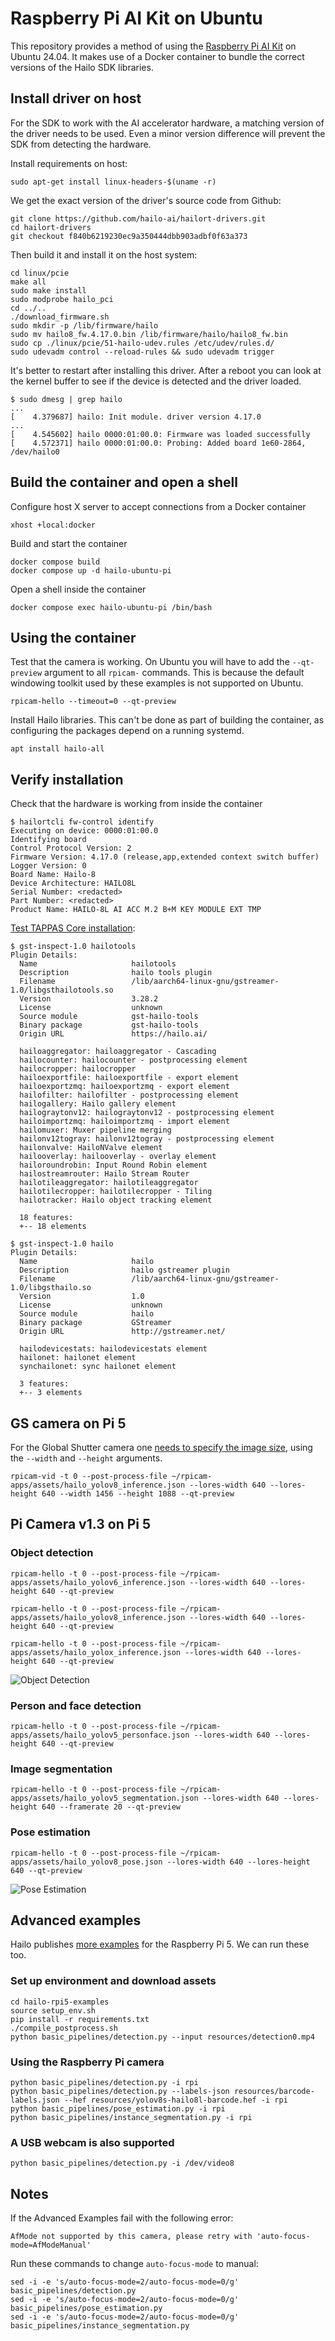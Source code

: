 # Raspberry Pi AI Kit on Ubuntu

This repository provides a method of using the [Raspberry Pi AI Kit](https://www.raspberrypi.com/documentation/accessories/ai-kit.html) on Ubuntu 24.04.
It makes use of a Docker container to bundle the correct versions of the Hailo SDK libraries.

## Install driver on host

For the SDK to work with the AI accelerator hardware, a matching version of the driver needs to be used.
Even a minor version difference will prevent the SDK from detecting the hardware.

Install requirements on host:

```
sudo apt-get install linux-headers-$(uname -r)
```

We get the exact version of the driver's source code from Github:

```
git clone https://github.com/hailo-ai/hailort-drivers.git
cd hailort-drivers
git checkout f840b6219230ec9a350444dbb903adbf0f63a373
```

Then build it and install it on the host system:

```
cd linux/pcie
make all
sudo make install
sudo modprobe hailo_pci
cd ../..
./download_firmware.sh
sudo mkdir -p /lib/firmware/hailo
sudo mv hailo8_fw.4.17.0.bin /lib/firmware/hailo/hailo8_fw.bin
sudo cp ./linux/pcie/51-hailo-udev.rules /etc/udev/rules.d/
sudo udevadm control --reload-rules && sudo udevadm trigger
```

It's better to restart after installing this driver.
After a reboot you can look at the kernel buffer to see if the device is detected and the driver loaded.

```
$ sudo dmesg | grep hailo
...
[    4.379687] hailo: Init module. driver version 4.17.0
...
[    4.545602] hailo 0000:01:00.0: Firmware was loaded successfully
[    4.572371] hailo 0000:01:00.0: Probing: Added board 1e60-2864, /dev/hailo0
```

## Build the container and open a shell

Configure host X server to accept connections from a Docker container

```
xhost +local:docker
```

Build and start the container

```
docker compose build
docker compose up -d hailo-ubuntu-pi
```

Open a shell inside the container

```
docker compose exec hailo-ubuntu-pi /bin/bash
```

## Using the container

Test that the camera is working. On Ubuntu you will have to add the `--qt-preview` argument to all `rpicam-` commands.
This is because the default windowing toolkit used by these examples is not supported on Ubuntu.

```
rpicam-hello --timeout=0 --qt-preview
```

Install Hailo libraries.
This can't be done as part of building the container, as configuring the packages depend on a running systemd.

```
apt install hailo-all
```

## Verify installation

Check that the hardware is working from inside the container

```
$ hailortcli fw-control identify
Executing on device: 0000:01:00.0
Identifying board
Control Protocol Version: 2
Firmware Version: 4.17.0 (release,app,extended context switch buffer)
Logger Version: 0
Board Name: Hailo-8
Device Architecture: HAILO8L
Serial Number: <redacted>
Part Number: <redacted>
Product Name: HAILO-8L AI ACC M.2 B+M KEY MODULE EXT TMP
```

[Test TAPPAS Core installation](https://github.com/hailo-ai/hailo-rpi5-examples/blob/main/doc/install-raspberry-pi5.md#test-tappas-core-installation-by-running-the-following-commands):

```
$ gst-inspect-1.0 hailotools
Plugin Details:
  Name                     hailotools
  Description              hailo tools plugin
  Filename                 /lib/aarch64-linux-gnu/gstreamer-1.0/libgsthailotools.so
  Version                  3.28.2
  License                  unknown
  Source module            gst-hailo-tools
  Binary package           gst-hailo-tools
  Origin URL               https://hailo.ai/

  hailoaggregator: hailoaggregator - Cascading
  hailocounter: hailocounter - postprocessing element
  hailocropper: hailocropper
  hailoexportfile: hailoexportfile - export element
  hailoexportzmq: hailoexportzmq - export element
  hailofilter: hailofilter - postprocessing element
  hailogallery: Hailo gallery element
  hailograytonv12: hailograytonv12 - postprocessing element
  hailoimportzmq: hailoimportzmq - import element
  hailomuxer: Muxer pipeline merging
  hailonv12togray: hailonv12togray - postprocessing element
  hailonvalve: HailoNValve element
  hailooverlay: hailooverlay - overlay element
  hailoroundrobin: Input Round Robin element
  hailostreamrouter: Hailo Stream Router
  hailotileaggregator: hailotileaggregator
  hailotilecropper: hailotilecropper - Tiling
  hailotracker: Hailo object tracking element

  18 features:
  +-- 18 elements
```

```
$ gst-inspect-1.0 hailo
Plugin Details:
  Name                     hailo
  Description              hailo gstreamer plugin
  Filename                 /lib/aarch64-linux-gnu/gstreamer-1.0/libgsthailo.so
  Version                  1.0
  License                  unknown
  Source module            hailo
  Binary package           GStreamer
  Origin URL               http://gstreamer.net/

  hailodevicestats: hailodevicestats element
  hailonet: hailonet element
  synchailonet: sync hailonet element

  3 features:
  +-- 3 elements
```

## GS camera on Pi 5

For the Global Shutter camera one [needs to specify the image size](https://community.hailo.ai/t/rpi5-pi-global-shutter-camera/1234), using the `--width` and `--height` arguments.

```
rpicam-vid -t 0 --post-process-file ~/rpicam-apps/assets/hailo_yolov8_inference.json --lores-width 640 --lores-height 640 --width 1456 --height 1088 --qt-preview
```

## Pi Camera v1.3 on Pi 5

### Object detection

```
rpicam-hello -t 0 --post-process-file ~/rpicam-apps/assets/hailo_yolov6_inference.json --lores-width 640 --lores-height 640 --qt-preview
```

```
rpicam-hello -t 0 --post-process-file ~/rpicam-apps/assets/hailo_yolov8_inference.json --lores-width 640 --lores-height 640 --qt-preview
```

```
rpicam-hello -t 0 --post-process-file ~/rpicam-apps/assets/hailo_yolox_inference.json --lores-width 640 --lores-height 640 --qt-preview
```

![Object Detection](media/Object%20Detection.png)

### Person and face detection

```
rpicam-hello -t 0 --post-process-file ~/rpicam-apps/assets/hailo_yolov5_personface.json --lores-width 640 --lores-height 640 --qt-preview
```

### Image segmentation

```
rpicam-hello -t 0 --post-process-file ~/rpicam-apps/assets/hailo_yolov5_segmentation.json --lores-width 640 --lores-height 640 --framerate 20 --qt-preview
```

### Pose estimation

```
rpicam-hello -t 0 --post-process-file ~/rpicam-apps/assets/hailo_yolov8_pose.json --lores-width 640 --lores-height 640 --qt-preview
```

![Pose Estimation](media/Pose%20Estimation.png)

## Advanced examples

Hailo publishes [more examples](https://github.com/hailo-ai/hailo-rpi5-examples/blob/main/README.md#configure-environment) for the Raspberry Pi 5.
We can run these too.

### Set up environment and download assets

```
cd hailo-rpi5-examples
source setup_env.sh
pip install -r requirements.txt
./compile_postprocess.sh
python basic_pipelines/detection.py --input resources/detection0.mp4
```

### Using the Raspberry Pi camera

```
python basic_pipelines/detection.py -i rpi
python basic_pipelines/detection.py --labels-json resources/barcode-labels.json --hef resources/yolov8s-hailo8l-barcode.hef -i rpi
python basic_pipelines/pose_estimation.py -i rpi
python basic_pipelines/instance_segmentation.py -i rpi
```

### A USB webcam is also supported

```
python basic_pipelines/detection.py -i /dev/video8
```

## Notes

If the Advanced Examples fail with the following error:

```
AfMode not supported by this camera, please retry with 'auto-focus-mode=AfModeManual'
```

Run these commands to change `auto-focus-mode` to manual:

```
sed -i -e 's/auto-focus-mode=2/auto-focus-mode=0/g' basic_pipelines/detection.py
sed -i -e 's/auto-focus-mode=2/auto-focus-mode=0/g' basic_pipelines/pose_estimation.py
sed -i -e 's/auto-focus-mode=2/auto-focus-mode=0/g' basic_pipelines/instance_segmentation.py
```
